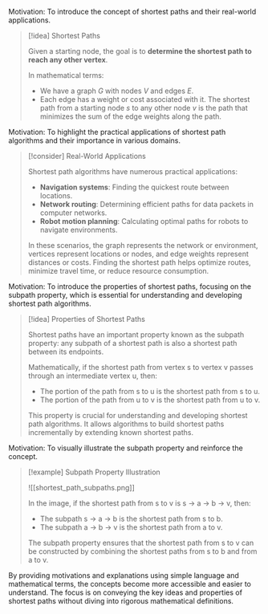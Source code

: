 Motivation: To introduce the concept of shortest paths and their real-world applications.

> [!idea] Shortest Paths
> 
> Given a starting node, the goal is to **determine the shortest path to reach any other vertex**.
> 
> In mathematical terms: 
> - We have a graph $G$ with nodes $V$ and edges $E$. 
> - Each edge has a weight or cost associated with it. The shortest path from a starting node $s$ to any other node $v$ is the path that minimizes the sum of the edge weights along the path.

Motivation: To highlight the practical applications of shortest path algorithms and their importance in various domains.

> [!consider] Real-World Applications
>
> Shortest path algorithms have numerous practical applications:
> 
> - **Navigation systems**: Finding the quickest route between locations.
> - **Network routing**: Determining efficient paths for data packets in computer networks.
> - **Robot motion planning**: Calculating optimal paths for robots to navigate environments.
> 
> In these scenarios, the graph represents the network or environment, vertices represent locations or nodes, and edge weights represent distances or costs. Finding the shortest path helps optimize routes, minimize travel time, or reduce resource consumption.

Motivation: To introduce the properties of shortest paths, focusing on the subpath property, which is essential for understanding and developing shortest path algorithms.

> [!idea] Properties of Shortest Paths
>
> Shortest paths have an important property known as the subpath property: any subpath of a shortest path is also a shortest path between its endpoints.
> 
> Mathematically, if the shortest path from vertex s to vertex v passes through an intermediate vertex u, then:
> - The portion of the path from s to u is the shortest path from s to u.
> - The portion of the path from u to v is the shortest path from u to v.
> 
> This property is crucial for understanding and developing shortest path algorithms. It allows algorithms to build shortest paths incrementally by extending known shortest paths.

Motivation: To visually illustrate the subpath property and reinforce the concept.

> [!example] Subpath Property Illustration
>
> ![[shortest_path_subpaths.png]]
>
> In the image, if the shortest path from s to v is s → a → b → v, then:
> - The subpath s → a → b is the shortest path from s to b.
> - The subpath a → b → v is the shortest path from a to v.
>
> The subpath property ensures that the shortest path from s to v can be constructed by combining the shortest paths from s to b and from a to v.

By providing motivations and explanations using simple language and mathematical terms, the concepts become more accessible and easier to understand. The focus is on conveying the key ideas and properties of shortest paths without diving into rigorous mathematical definitions.